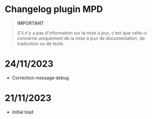 # Changelog plugin MPD

>**IMPORTANT**
>
>S'il n'y a pas d'information sur la mise à jour, c'est que celle-ci concerne uniquement de la mise à jour de documentation, de traduction ou de texte.

# 24/11/2023

- Correction message debug


# 21/11/2023

- Initial load

